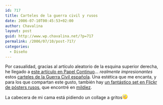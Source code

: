 ```yaml
---
id: 717
title: Carteles de la guerra civil y rusos
date: 2006-07-10T00:45:53+02:00
author: Chavalina
layout: post
guid: http://www.wp.chavalina.net/?p=717
permalink: /2006/07/10/post-717/
categories:
  - Diseño
---
```

Por casualidad, gracias al art&iacute;culo aleatorio de la esquina superior derecha, he llegado a <a href="http://www.papelcontinuo.net/index.php?p=180" target="_blank">este art&iacute;culo en Papel Continuo</a>&#8230; _realmente impresionantes_ estos <a href="http://www.ugt.es/ugtpordentro/guerracivil/carteles.htm" target="_blank">carteles de la Guerra Civil espa&ntilde;ola</a>. Una est&eacute;tica que me encanta, y para los que compartan este gusto, tambi&eacute;n hay <a href="http://www.flickr.com/photos/bpx/sets/72057594117941491/" target="_blank">un fant&aacute;stico set en Flickr de p&oacute;sters rusos</a>, que encontr&eacute; en <a href="http://www.mildiez.net/archivos/2006/06/16/ussr-posters-en-flickr/" target="_blank">mildiez</a>.

La cabecera de mi cama est&aacute; pidiendo un collage a gritos![emo](/imagenes/emoticonos/guino.gif)